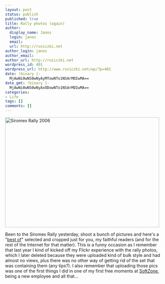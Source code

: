 ```yaml
---
layout: post
status: publish
published: true
title: Rally photos (again)
author:
  display_name: Janos
  login: janos
  email: 
  url: http://rusiczki.net
author_login: janos
author_email: 
author_url: http://rusiczki.net
wordpress_id: 401
wordpress_url: http://www.rusiczki.net/wp/?p=401
date: !binary |-
  MjAwNi0wNS0wNyAyMTowNTo1NSArMDIwMA==
date_gmt: !binary |-
  MjAwNi0wNS0wNyAxODowNTo1NSArMDIwMA==
categories:
- Life
tags: []
comments: []
---
```

<p><a href="http://www.flickr.com/photos/janos/141894332/"><img src="http://static.flickr.com/48/141894332_104cbd235d.jpg" alt="Siromex Rally 2006" width="500" height="357" border="0" class="image" /></a></p>
<p>Been to the Siromex Rally yesterday, shoot a bunch of pictures and here's a "<a href="http://www.flickr.com/photos/janos/tags/rally/">best of</a>" selected and cropped just for you, my faithful readers (and for the rest of the Internet for that matter). This is a funny occasion as I remember that last year I kind of kicked off my Flickr experience with the rally photos, which I later deleted because they were uploaded kind of bulk style and had almost no views, plus there was no other way of getting rid of the set that was containing them (any tips?). I also remember that uploading those pics was one of the first things I did in one of my first free moments at <a href="http://www.softzone.ro">SoftZone</a>, being a new employee and all that...</p>
